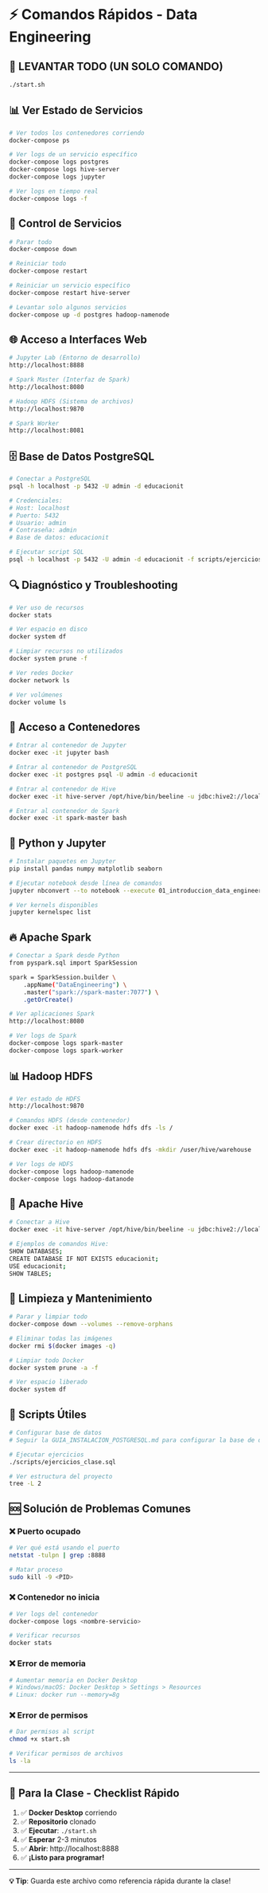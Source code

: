 # ⚡ Comandos Rápidos - Data Engineering

## 🚀 **LEVANTAR TODO (UN SOLO COMANDO)**
```bash
./start.sh
```

## 📊 **Ver Estado de Servicios**
```bash
# Ver todos los contenedores corriendo
docker-compose ps

# Ver logs de un servicio específico
docker-compose logs postgres
docker-compose logs hive-server
docker-compose logs jupyter

# Ver logs en tiempo real
docker-compose logs -f
```

## 🔄 **Control de Servicios**
```bash
# Parar todo
docker-compose down

# Reiniciar todo
docker-compose restart

# Reiniciar un servicio específico
docker-compose restart hive-server

# Levantar solo algunos servicios
docker-compose up -d postgres hadoop-namenode
```

## 🌐 **Acceso a Interfaces Web**
```bash
# Jupyter Lab (Entorno de desarrollo)
http://localhost:8888

# Spark Master (Interfaz de Spark)
http://localhost:8080

# Hadoop HDFS (Sistema de archivos)
http://localhost:9870

# Spark Worker
http://localhost:8081
```

## 🗄️ **Base de Datos PostgreSQL**
```bash
# Conectar a PostgreSQL
psql -h localhost -p 5432 -U admin -d educacionit

# Credenciales:
# Host: localhost
# Puerto: 5432
# Usuario: admin
# Contraseña: admin
# Base de datos: educacionit

# Ejecutar script SQL
psql -h localhost -p 5432 -U admin -d educacionit -f scripts/ejercicios_clase.sql
```

## 🔍 **Diagnóstico y Troubleshooting**
```bash
# Ver uso de recursos
docker stats

# Ver espacio en disco
docker system df

# Limpiar recursos no utilizados
docker system prune -f

# Ver redes Docker
docker network ls

# Ver volúmenes
docker volume ls
```

## 📁 **Acceso a Contenedores**
```bash
# Entrar al contenedor de Jupyter
docker exec -it jupyter bash

# Entrar al contenedor de PostgreSQL
docker exec -it postgres psql -U admin -d educacionit

# Entrar al contenedor de Hive
docker exec -it hive-server /opt/hive/bin/beeline -u jdbc:hive2://localhost:10000 -n root

# Entrar al contenedor de Spark
docker exec -it spark-master bash
```

## 🐍 **Python y Jupyter**
```bash
# Instalar paquetes en Jupyter
pip install pandas numpy matplotlib seaborn

# Ejecutar notebook desde línea de comandos
jupyter nbconvert --to notebook --execute 01_introduccion_data_engineering.ipynb

# Ver kernels disponibles
jupyter kernelspec list
```

## 🔥 **Apache Spark**
```bash
# Conectar a Spark desde Python
from pyspark.sql import SparkSession

spark = SparkSession.builder \
    .appName("DataEngineering") \
    .master("spark://spark-master:7077") \
    .getOrCreate()

# Ver aplicaciones Spark
http://localhost:8080

# Ver logs de Spark
docker-compose logs spark-master
docker-compose logs spark-worker
```

## 📊 **Hadoop HDFS**
```bash
# Ver estado de HDFS
http://localhost:9870

# Comandos HDFS (desde contenedor)
docker exec -it hadoop-namenode hdfs dfs -ls /

# Crear directorio en HDFS
docker exec -it hadoop-namenode hdfs dfs -mkdir /user/hive/warehouse

# Ver logs de HDFS
docker-compose logs hadoop-namenode
docker-compose logs hadoop-datanode
```

## 🐝 **Apache Hive**
```bash
# Conectar a Hive
docker exec -it hive-server /opt/hive/bin/beeline -u jdbc:hive2://localhost:10000 -n root

# Ejemplos de comandos Hive:
SHOW DATABASES;
CREATE DATABASE IF NOT EXISTS educacionit;
USE educacionit;
SHOW TABLES;
```

## 🧹 **Limpieza y Mantenimiento**
```bash
# Parar y limpiar todo
docker-compose down --volumes --remove-orphans

# Eliminar todas las imágenes
docker rmi $(docker images -q)

# Limpiar todo Docker
docker system prune -a -f

# Ver espacio liberado
docker system df
```

## 📝 **Scripts Útiles**
```bash
# Configurar base de datos
# Seguir la GUIA_INSTALACION_POSTGRESQL.md para configurar la base de datos

# Ejecutar ejercicios
./scripts/ejercicios_clase.sql

# Ver estructura del proyecto
tree -L 2
```

## 🆘 **Solución de Problemas Comunes**

### **❌ Puerto ocupado**
```bash
# Ver qué está usando el puerto
netstat -tulpn | grep :8888

# Matar proceso
sudo kill -9 <PID>
```

### **❌ Contenedor no inicia**
```bash
# Ver logs del contenedor
docker-compose logs <nombre-servicio>

# Verificar recursos
docker stats
```

### **❌ Error de memoria**
```bash
# Aumentar memoria en Docker Desktop
# Windows/macOS: Docker Desktop > Settings > Resources
# Linux: docker run --memory=8g
```

### **❌ Error de permisos**
```bash
# Dar permisos al script
chmod +x start.sh

# Verificar permisos de archivos
ls -la
```

---

## 🎯 **Para la Clase - Checklist Rápido**

1. ✅ **Docker Desktop** corriendo
2. ✅ **Repositorio** clonado
3. ✅ **Ejecutar**: `./start.sh`
4. ✅ **Esperar** 2-3 minutos
5. ✅ **Abrir**: http://localhost:8888
6. ✅ **¡Listo para programar!**

---

**💡 Tip**: Guarda este archivo como referencia rápida durante la clase! 